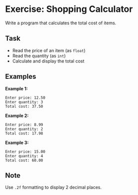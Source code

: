 # Exercise: Shopping Calculator

Write a program that calculates the total cost of items.

## Task
- Read the price of an item (as `float`)
- Read the quantity (as `int`)
- Calculate and display the total cost

## Examples
**Example 1:**
```
Enter price: 12.50
Enter quantity: 3
Total cost: 37.50
```

**Example 2:**
```
Enter price: 8.99
Enter quantity: 2
Total cost: 17.98
```

**Example 3:**
```
Enter price: 15.00
Enter quantity: 4
Total cost: 60.00
```

## Note
Use `.2f` formatting to display 2 decimal places.
